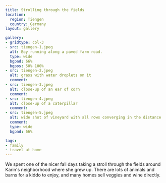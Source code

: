 ```yaml
---
title: Strolling through the fields
location:
  region: Tiengen
  country: Germany
layout: gallery

gallery:
- gridtype: col-3
- src: tiengen-1.jpeg
  alt: Boy running along a paved farm road.
  type: wide
  bgpad: 66%
  bgpos: 50% 100%
- src: tiengen-2.jpeg
  alt: grass with water droplets on it
  comment:
- src: tiengen-3.jpeg
  alt: close-up of an ear of corn
  comment:
- src: tiengen-4.jpeg
  alt: close-up of a caterpillar
  comment:
- src: tiengen-5.jpeg
  alt: wide shot of vineyard with all rows converging in the distance
  comment:
  type: wide
  bgpad: 66%

tags:
- family
- travel at home
---
```


We spent one of the nicer fall days taking a stroll through the fields around Karin's neighborhood where she grew up. There are lots of animals and barns for a kiddo to enjoy, and many homes sell veggies and wine directly.
